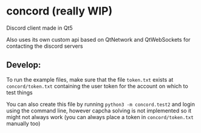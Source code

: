 # concord (really WIP)
Discord client made in Qt5

Also uses its own custom api based on QtNetwork and QtWebSockets for contacting the discord servers

## Develop:

To run the example files, make sure that the file `token.txt` exists at `concord/token.txt` containing the user token for the account on which to test things

You can also create this file by running `python3 -m concord.test2` and login using the command line, however capcha solving is not implemented so it might not always work (you can always place a token in `concord/token.txt` manually too)
